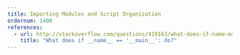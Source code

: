 ```yaml
---
title: Importing Modules and Script Organization
ordernum: 1400
references:
  - url: http://stackoverflow.com/questions/419163/what-does-if-name-main-do
    title: "What does if __name__ == '__main__': do?"
---
```

